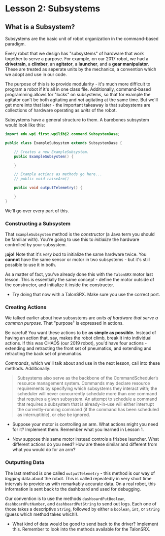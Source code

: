 # Lesson 2: Subsystems

## What is a Subsystem?

Subsystems are the basic unit of robot organization in the command-based paradigm.

Every robot that we design has "subsystems" of hardware that work together to serve a purpose. For example, on our 2017 robot, we had a **drivetrain**, a **climber**, an **agitator**, a **launcher**, and a **gear manipulator**. These are treated as seperate units by the mechanics, a convention which we adopt and use in our code.

The purpose of this is to provide modularity - it's much more difficult to program a robot if it's all in one class file.
Additionally, command-based programming allows for "locks" on subsystems, so that for example the agitator can't be both agitating and _not_ agitating at the same time. But we'll get more into that later - the important takeaway is that subsystems are collections of hardware operating as _units_ of the robot.

Subsystems have a general structure to them.
A barebones subsystem would look like this:

```java
import edu.wpi.first.wpilibj2.command.SubsystemBase;

public class ExampleSubsystem extends SubsystemBase {

    // Creates a new ExampleSubsystem.
    public ExampleSubsystem() {

    }

    // Example actions as methods go here...
    // public void raiseArm()

    public void outputTelemetry() {

    }
}
```

We'll go over every part of this.

### Constructing a Subsystem

That `ExampleSubsystem` method is the _constructor_ (a Java term you should be familiar with). You're going to use this to _initialize_ the hardware controlled by your subsystem.

**¡ojo!** Note that it's _very bad_ to initialize the same hardware twice. You **cannot** have the same sensor or motor in two subsystems - but it's still possible to use it in both.

As a matter of fact, you've already done this with the `TalonSRX` motor last lesson. This is essentially the same concept - define the motor outside of the constructor, and initialize it inside the constructor.

- Try doing that now with a TalonSRX. Make sure you use the correct port.

### Creating Actions

We talked earlier about how subsystems are _units of hardware that serve a common purpose_. That "purpose" is expressed in actions.

Be careful! You want these actions to be **as simple as possible.** Instead of having an action that, say, makes the robot climb, break it into individual actions. If this was CHAOS (our 2019 robot), you'd have four actions - extending and retracting the front set of pneumatics, and extending and retracting the back set of pneumatics.

_Commands_, which we'll talk about and use in the next lesson, call into these methods. Additionally:
> Subsystems also serve as the backbone of the CommandScheduler’s resource management system. Commands may declare resource requirements by specifying which subsystems they interact with; the scheduler will never concurrently schedule more than one command that requires a given subsystem. An attempt to schedule a command that requires a subsystem that is already-in-use will either interrupt the currently-running command (if the command has been scheduled as interruptible), or else be ignored.

- Suppose your motor is controlling an arm. What actions might you need for it? Implement them. Remember what you learned in Lesson 1.

- Now suppose this same motor instead controls a frisbee launcher. What different actions do you need? How are these similar and different from what you would do for an arm?

<!-- Note: this is not relevant if we aren't using SpartronicsSubsystem yet -->
### Outputting Data

The last method is one called `outputTelemetry` - this method is our way of _logging_ data about the robot. This is called repeatedly in very short time intervals to provide us with remarkably accurate data. On a real robot, this information is sent back to the dashboard and used for debugging.

<!-- Wait, should we overload just one method instead? -->
Our convention is to use the methods `dashboardPutBoolean`, `dashboardPutNumber`, and `dashboardPutString` to send out logs. Each one of those takes a descriptive `String`, followed by either a `boolean`, `int`, or `String` (guess which method takes which!).

- What kind of data would be good to send back to the driver? Implement this. Remember to look into the methods available for the TalonSRX.
